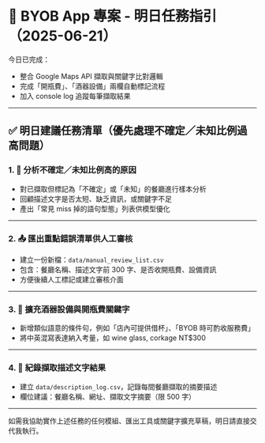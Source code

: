 # 📌 BYOB App 專案 - 明日任務指引（2025-06-21）

今日已完成：

* 整合 Google Maps API 擷取與關鍵字比對邏輯
* 完成「開瓶費」、「酒器設備」兩欄自動標記流程
* 加入 console log 追蹤每筆擷取結果

---

## ✅ 明日建議任務清單（優先處理不確定／未知比例過高問題）

### 1. 🧠 分析不確定／未知比例高的原因

* 對已擷取但標記為「不確定」或「未知」的餐廳進行樣本分析
* 回顧描述文字是否太短、缺乏資訊，或關鍵字不足
* 產出「常見 miss 掉的語句型態」列表供模型優化

---

### 2. 📤 匯出重點錯誤清單供人工審核

* 建立一份新檔：`data/manual_review_list.csv`
* 包含：餐廳名稱、描述文字前 300 字、是否收開瓶費、設備資訊
* 方便後續人工標記或建立審核介面

---

### 3. 📝 擴充酒器設備與開瓶費關鍵字

* 新增類似語意的條件句，例如「店內可提供借杯」、「BYOB 時可酌收服務費」
* 將中英混寫表達納入考量，如 wine glass, corkage NT\$300

---

### 4. 📄 紀錄擷取描述文字結果

* 建立 `data/description_log.csv`，記錄每間餐廳擷取的摘要描述
* 欄位建議：餐廳名稱、網址、擷取文字摘要（限 500 字）

---

如需我協助實作上述任務的任何模組、匯出工具或關鍵字擴充草稿，明日請直接交代我執行。
